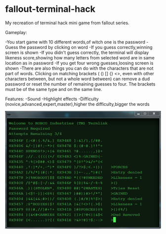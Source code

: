 # fallout-terminal-hack
My recreation of terminal hack mini game from fallout series.

Gameplay:

  -You start game with 10 different words,of witch one is the password
  -Guess the password by clicking on word
  -If you guess correctly,winning screen is shown
  -If you didn't guess correctly, the terminal will display likeness score,showing how many letters from selected word are in same
    location as in password
  -If you get four wrong guesses,loosing screen is shown
  -There are also things you can do with the characters that are not part of words. 
    Clicking on matching brackets ( () [] {} <>, even with other characters between, but not a whole word between) 
    can remove a dud password or reset the number of remaining guesses to four. 
    The brackets must be of the same type and on the same line.

Features:
  -Sound
  -Highlight effects
  -Difficulty (novice,advanced,expert,master),higher the difficulty,bigger the words
  
![Alt text](https://github.com/ljubodrag91/fallout-terminal-hack/blob/master/Terminal.PNG)
